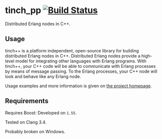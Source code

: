 # tinch_pp [![Build Status](https://travis-ci.org/fire/tinch_pp.svg?branch=master)](https://travis-ci.org/fire/tinch_pp)


Distributed Erlang nodes in C++.

## Usage

tinch++ is a platform independent, open-source library for building distributed Erlang nodes in C++. Distributed Erlang nodes provide a high-level model for integrating other languages with Erlang programs. With tinch++, your C++ code will be able to communicate with Erlang processes by means of message passing. To the Erlang processes, your C++ node will look and behave like any Erlang node.

Usage examples and more information is given on [the project homepage](http://www.adamtornhill.com/code/tinchpp.htm).

## Requirements 

Requires Boost: Developed on `1.55`.

Tested on Clang 3.4.

Probably broken on Windows.
